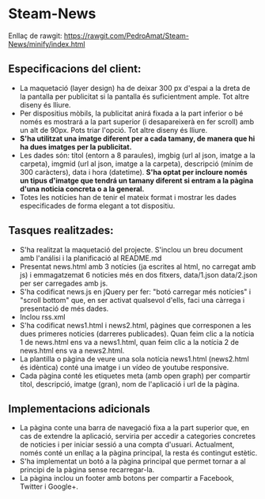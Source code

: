 # Steam-News
Enllaç de rawgit: https://rawgit.com/PedroAmat/Steam-News/minify/index.html
## Especificacions del client:

* La maquetació (layer design) ha de deixar 300 px d'espai a la dreta de la pantalla per publicitat si la pantalla és suficientment ample. Tot altre diseny és lliure.
* Per dispositius mòbils, la publicitat anirá fixada a la part inferior o bé només es mostrará a la part superior (i desapareixerà en fer scroll) amb un alt de 90px. Pots triar l'opció. Tot altre diseny és lliure.
* **S'ha utilitzat una imatge diferent per a cada tamany, de manera que hi ha dues imatges per la publicitat.**
* Les dades són: títol (entorn a 8 paraules), imgbig (url al json, imatge a la carpeta), imgmid (url al json, imatge a la carpeta), descripció (mínim de 300 caràcters), data i hora (datetime). **S'ha optat per incloure només un tipus d'imatge que tendrá un tamany diferent si entram a la pàgina d'una noticia concreta o a la general.**
* Totes les notícies han de tenir el mateix format i mostrar les dades especificades de forma elegant a tot dispositiu.
## Tasques realitzades:

* S'ha realitzat la maquetació del projecte. S'inclou un breu document amb l'análisi i la planificació al README.md
* Presentat news.html amb 3 notícies (ja escrites al html, no carregat amb js) i emmagatzemat 6 noticies més en dos fitxers, data/1.json data/2.json per ser carregades amb js.
* S'ha codificat news.js en jQuery per fer: "botó carregar més notícies" i "scroll bottom" que, en ser activat qualsevol d'ells, faci una càrrega i presentació de més dades.
* Inclou rss.xml
* S'ha codificat news1.html i news2.html, pàgines que corresponen a les dues primeres noticies (darreres publicades). Quan feim clic a la notícia 1 de news.html ens va a news1.html, quan feim clic a la notícia 2 de news.html ens va a news2.html.
* La plantilla o pàgina de veure una sola notícia news1.html (news2.html és idèntica) conté una imatge i un vídeo de youtube responsive. 
* Cada pàgina conté les etiquetes meta (amb open graph) per compartir títol, descripció, imatge (gran), nom de l'aplicació i url de la pàgina.
## Implementacions adicionals

* La pàgina conte una barra de navegació fixa a la part superior que, en cas de extendre la aplicació, serviria per accedir a categories concretes de noticies i per iniciar sessió a una compta d'usuari. Actualment, només conté un enllaç a la pàgina principal, la resta és contingut estètic.
* S'ha implementat un botó a la pàgina principal que permet tornar a al principi de la pàgina sense recarregar-la.
* La pàgina inclou un footer amb botons per compartir a Facebook, Twitter i Google+.
